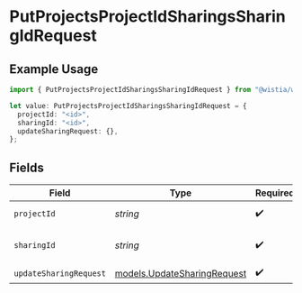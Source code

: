 # PutProjectsProjectIdSharingsSharingIdRequest

## Example Usage

```typescript
import { PutProjectsProjectIdSharingsSharingIdRequest } from "@wistia/wistia-api-client/models/operations";

let value: PutProjectsProjectIdSharingsSharingIdRequest = {
  projectId: "<id>",
  sharingId: "<id>",
  updateSharingRequest: {},
};
```

## Fields

| Field                                                               | Type                                                                | Required                                                            | Description                                                         |
| ------------------------------------------------------------------- | ------------------------------------------------------------------- | ------------------------------------------------------------------- | ------------------------------------------------------------------- |
| `projectId`                                                         | *string*                                                            | :heavy_check_mark:                                                  | ID of the project                                                   |
| `sharingId`                                                         | *string*                                                            | :heavy_check_mark:                                                  | ID of the sharing to be updated                                     |
| `updateSharingRequest`                                              | [models.UpdateSharingRequest](../../models/updatesharingrequest.md) | :heavy_check_mark:                                                  | N/A                                                                 |